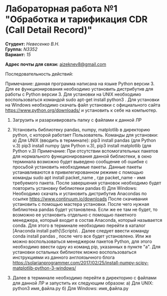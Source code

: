 # Лабораторная работа №1 "Обработка и тарификация CDR (Call Detail Record)"

__Студент:__ _Невесенко В.Н._  
__Группа:__ _N3352_  
__Вариант:__ _15_

__Адрес почты для связи:__ aizeknev8@gmail.com

Последовательность действий:

Примечание: данная программа написана на языке Python версии 3. Для ее функционирования необходимо установить дистрибутив для работы с Python версии 3.
Для установки на UNIX необходимо воспользоваться командой sudo apt-get install python3 . Для установки на Windows необходимо скачать файл установки с официального сайта https://www.python.org/downloads/ и установить к себе на компьютер.

1) Загрузить и разархивировать папку с файлами к данной ЛР

2) Установить библиотеку pandas, numpy, matplotlib в директорию python, с которой работает Пользователь. Команды для установки:
а) Для UNIX (вводить в терминале): pip3 install pandas (для Python v.3) pip3 install numpy (для Python v.3), pip3 install matplotlib (для Python v.3)
	Примечание: При отсутствии вспомогательных пакетов для нормального функционирования данной библиотеки, в окно терминала возможно будет выведено сообщение об ошибке с просьбой установить необходимые пакеты. Данные пакеты устанавливаются в привилегированном режиме с помощью команды sudo apt install packet_name , где packet_name - имя требуемого пакета. После завершения установок необходимо будет повторить установку библиотеки pandas
б) Для Windows: Необходимо скачать и установить дистрибутив Anacondas по ссылке https://www.continuum.io/downloads 
После скачивания установить с помощью мастера установки. После чего нужная библиотека pandas будет установлена. Если же ее там не будет, то возможно ее установить отдельно с помощью пакетного менеджера, который входит в состав Anaconda, который называется conda. Для этого в терминале необходимо перейти в каталог [Anaconda install path]\Scripts\ . Далее следует ввести команду conda install pandas , после чего все будет установлено. Или же можно воспользоваться менеджером пакетов Python, для этого необходимо ввести одну из команд pip, указанных в пункте "а". Для установки остальных библиотек можно воспользоваться инструкциями из данного англоязычного блога https://solarianprogrammer.com/2017/02/25/install-numpy-scipy-matplotlib-python-3-windows/

3) Далее в терминале необходимо перейти в директорию с файлами для данной ЛР и запустить их следующим образом:
а) Для UNIX: python3 имя_файла.py
б) Для Windows: имя_файла.py


